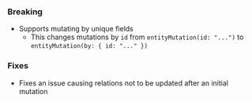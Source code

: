 ### Breaking

- Supports mutating by unique fields
  - This changes mutations by `id` from `entityMutation(id: "...")` to `entityMutation(by: { id: "..." })`

### Fixes

- Fixes an issue causing relations not to be updated after an initial mutation
